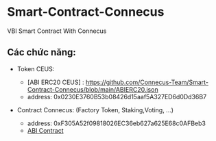 # Smart-Contract-Connecus
VBI Smart Contract With Connecus

## Các chức năng: 

- Token CEUS: 
    + [ABI ERC20 CEUS] : https://github.com/Connecus-Team/Smart-Contract-Connecus/blob/main/ABIERC20.json
    + address: 0x0230E3760B53b08426d15aaf5A327ED6d0Dd36B7

- Contract Connecus: (Factory Token, Staking,Voting, ...)
    + address: 0xF305A52f09818026EC36eb627a625E68c0AFBeb3
    + [ABI Contract]( https://github.com/Connecus-Team/Smart-Contract-Connecus/blob/main/AbiConnecus.json)
